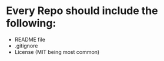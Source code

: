 # Every Repo should include the following:

* README file
* .gitignore 
* License (MIT being most common) 

